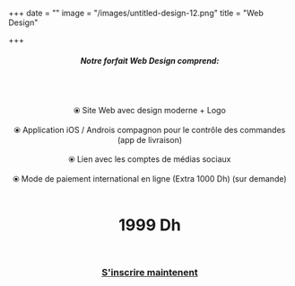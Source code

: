 +++
date = ""
image = "/images/untitled-design-12.png"
title = "Web Design"

+++
<h5 style="text-align:center;"><b>Notre forfait Web Design comprend:</b></h5><br><br><p style="text-align:center;">⦿ Site Web avec design moderne + Logo<br><br>⦿ Application iOS / Androis compagnon pour le contrôle des commandes (app de livraison)<br><br>⦿ Lien avec les comptes de médias sociaux<br><br>⦿ Mode de paiement international en ligne (Extra 1000 Dh) (sur demande)<br><br></p>

<h1 style="text-align:center;">1999 Dh<br><br></h1>

<h3 style="text-align:center;"><a href="https://business-booster.netlify.app/fr/contact">S'inscrire maintenent</a></h3>
